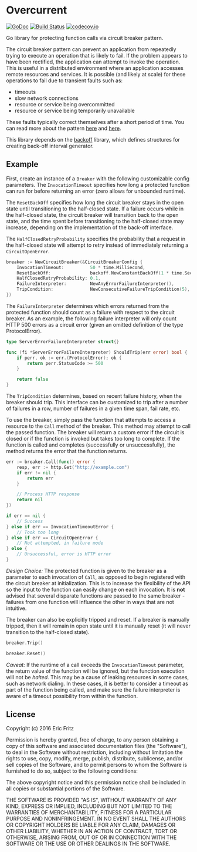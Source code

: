 # Overcurrent

[![GoDoc](https://godoc.org/github.com/efritz/overcurrent?status.svg)](https://godoc.org/github.com/efritz/overcurrent)
[![Build Status](https://secure.travis-ci.org/efritz/overcurrent.png)](http://travis-ci.org/efritz/overcurrent)
[![codecov.io](http://codecov.io/github/efritz/overcurrent/coverage.svg?branch=master)](http://codecov.io/github/efritz/overcurrent?branch=master)

Go library for protecting function calls via circuit breaker pattern.

The circuit breaker pattern can prevent an application from repeatedly trying to
execute an operation that is likely to fail. If the problem appears to have been
rectified, the application can attempt to invoke the operation. This is useful
in a distributed environment where an application accesses remote resources and
services. It is possible (and likely at scale) for these operations to fail due
to transient faults such as:

- timeouts
- slow network connections
- resource or service being overcommitted
- resource or service being temporarily unavailable

These faults typically correct themselves after a short period of time. You can
read more about the pattern
[here](https://msdn.microsoft.com/en-us/library/dn589784.aspx) and
[here](http://martinfowler.com/bliki/CircuitBreaker.html).

This library depends on the [backoff](https://github.com/efritz/backoff) library,
which defines structures for creating back-off interval generator.

## Example

First, create an instance of a `Breaker` with the following customizable config
parameters. The `InvocationTimeout` specifies how long a protected function can
run for before returning an error (zero allows for unbounded runtime).

The `ResetBackOff` specifies how long the circuit breaker stays in the open state
until transitioning to the half-closed state. If a failure occurs while in the
half-closed state, the circuit breaker will transition back to the open state, and
the time spent before transitioning to the half-closed state may increase, depending
on the implementation of the back-off interface.

The `HalfClosedRetryProbability` specifies the probability that a request in the
half-closed state will attempt to retry instead of immediately returning a
`CircuitOpenError`.

```go
breaker := NewCircuitBreaker(&CircuitBreakerConfig {
	InvocationTimeout:          50 * time.Milliecond,
	ResetBackOff:               backoff.NewConstantBackOff(1 * time.Second),
	HalfClosedRetryProbability: 0.1,
	FailureInterpreter:         NewAnyErrorFailureInterpreter(),
	TripCondition:              NewConsecutiveFailureTripCondition(5),
})
```

The `FailureInterpreter` determines which errors returned from the protected
function should count as a failure with respect to the circuit breaker. As an
example, the following failure interpreter will only count HTTP 500 errors as
a circuit error (given an omitted definition of the type ProtocolError).

```go
type ServerErrorFailureInterpreter struct{}

func (fi *ServerErrorFailureInterpreter) ShouldTrip(err error) bool {
	if perr, ok := err.(ProtocolError); ok {
		return perr.StatusCode >= 500
	}

	return false
}
```

The `TripCondition` determines, based on recent failure history, when the
breaker should trip. This interface can be customized to trip after a number
of failures in a row, number of failures in a given time span, fail rate, etc.

To use the breaker, simply pass the function that attempts to access a resource
to the `Call` method of the breaker. This method may attempt to call the passed
function. The breaker will return a custom error if the circuit is closed or if
the function is invoked but takes too long to complete. If the function is called
and completes (successfully or unsuccessfully), the method returns the error that
the function returns.

```go
err := breaker.Call(func() error {
	resp, err := http.Get("http://example.com")
	if err != nil {
		return err
	}

	// Process HTTP response
	return nil
})

if err == nil {
	// Success
} else if err == InvocationTimeoutError {
	// Took too long
} else if err == CircuitOpenError {
	// Not attempted, in failure mode
} else {
	// Unsuccessful, error is HTTP error
}
```

*Design Choice:* The protected function is given to the breaker as a parameter
to each invocation of `Call`, as opposed to begin registered with the circuit
breaker at initialization. This is to increase the flexibility of the API so
the input to the function can easily change on each invocation. It is **not**
advised that several disparate functions are passed to the same breaker - failures
from one function will influence the other in ways that are not intuitive.

The breaker can also be explicitly tripped and reset. If a breaker is manually
tripped, then it will remain in open state until it is manually reset (it will
never transition to the half-closed state).

```go
breaker.Trip()
```

```go
breaker.Reset()
```

*Caveat:* If the runtime of a call exceeds the `InvocationTimeout` parameter,
the return value of the function will be ignored, but the function execution
will not be *halted*. This may be a cause of leaking resources in some cases,
such as network dialing. In these cases, it is better to consider a timeout
as part of the function being called, and make sure the failure interpreter
is aware of a timeout possibility from within the function.

## License

Copyright (c) 2016 Eric Fritz

Permission is hereby granted, free of charge, to any person obtaining a copy
of this software and associated documentation files (the "Software"), to deal
in the Software without restriction, including without limitation the rights
to use, copy, modify, merge, publish, distribute, sublicense, and/or sell
copies of the Software, and to permit persons to whom the Software is
furnished to do so, subject to the following conditions:

The above copyright notice and this permission notice shall be included in
all copies or substantial portions of the Software.

THE SOFTWARE IS PROVIDED "AS IS", WITHOUT WARRANTY OF ANY KIND, EXPRESS OR
IMPLIED, INCLUDING BUT NOT LIMITED TO THE WARRANTIES OF MERCHANTABILITY,
FITNESS FOR A PARTICULAR PURPOSE AND NONINFRINGEMENT. IN NO EVENT SHALL THE
AUTHORS OR COPYRIGHT HOLDERS BE LIABLE FOR ANY CLAIM, DAMAGES OR OTHER
LIABILITY, WHETHER IN AN ACTION OF CONTRACT, TORT OR OTHERWISE, ARISING FROM,
OUT OF OR IN CONNECTION WITH THE SOFTWARE OR THE USE OR OTHER DEALINGS IN
THE SOFTWARE.
